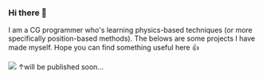 ### Hi there 👋
I am a CG programmer who's learning physics-based techniques (or more specifically position-based methods). The belows are some projects I have made myself. Hope you can find something useful here :+1: 

![](https://i.imgur.com/SWVqaGx.png)
↑will be published soon...

<!--
**FZzzz/FZzzz** is a ✨ _special_ ✨ repository because its `README.md` (this file) appears on your GitHub profile.

Here are some ideas to get you started:

- 🔭 I’m currently working on ...
- 🌱 I’m currently learning ...
- 👯 I’m looking to collaborate on ...
- 🤔 I’m looking for help with ...
- 💬 Ask me about ...
- 📫 How to reach me: ...
- 😄 Pronouns: ...
- ⚡ Fun fact: ...
-->
